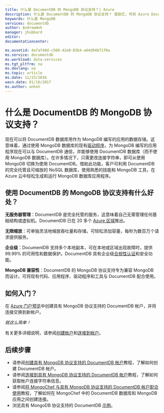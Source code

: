 ```yaml
---
title: 什么是 DocumentDB 的 MongoDB 协议支持？| Azure
description: 什么是 DocumentDB 的 MongoDB 协议支持？ 借助它，可将 Azure DocumentDB（托管的基于云的服务）用作为 MongoDB 编写的应用的数据存储。
keywords: 什么是 MongoDB
services: documentdb
author: AndrewHoh
manager: jhubbard
editor: 
documentationcenter: 

ms.assetid: 4afaf40d-c560-42e0-83b4-a64d94671f0a
ms.service: documentdb
ms.workload: data-services
ms.tgt_pltfrm: na
ms.devlang: na
ms.topic: article
ms.date: 11/23/2016
wacn.date: 01/16/2017
ms.author: anhoh
---
```


# 什么是 DocumentDB 的 MongoDB 协议支持？

现在可以将 DocumentDB 数据库用作为 MongoDB 编写的应用的数据存储。这意味着，通过使用 MongoDB 数据库的现有[驱动程序](https://docs.mongodb.org/ecosystem/drivers/)，为 MongoDB 编写的应用程序现在可以与 DocumentDB 通信，并能够使用 DocumentDB 数据库（而不使用 MongoDB 数据库）。在许多情况下，只需更改连接字符串，即可从使用 MongoDB 切换为使用 DocumentDB。借助此功能，客户可利用 DocumentDB 的完全托管且可缩放的 NoSQL 数据库，使用熟悉的技能和 MongoDB 工具，在 Azure 云中轻松生成和运行 MongoDB 数据库应用程序。

## 使用 DocumentDB 的 MongoDB 协议支持有什么好处？
**无服务器管理**：DocumentDB 是完全托管的服务，这意味着自己无需管理任何基础结构或虚拟机。DocumentDB 已在 20 多个 [Azure 区域](https://azure.microsoft.com/regions/)推出。

**无限缩放**：可单独灵活地缩放吞吐量和存储。可轻松添加容量，每秒为数百万个请求提供服务。

**企业级**：DocumentDB 支持多个本地副本，可在本地或区域出现故障时，提供 99.99% 的可用性和数据保护。DocumentDB 具有企业级[合规性认证](https://www.microsoft.com/trustcenter)和安全功能。

**MongoDB 兼容性**：DocumentDB 的 MongoDB 协议支持专为兼容 MongoDB 而设计。可将现有代码、应用程序、驱动程序和工具与 DocumentDB 配合使用。

## 如何入门？
在 [Azure 门户预览](https://portal.azure.cn)中创建具有 MongoDB 协议支持的 DocumentDB 帐户，并将连接交换到新帐户。

*就这么简单！*

有关更多详细说明，请参阅[创建帐户](./documentdb-create-mongodb-account.md)和[连接到帐户](./documentdb-connect-mongodb-account.md)。

## 后续步骤
- 请参阅[创建具有 MongoDB 协议支持的 DocumentDB 帐户](./documentdb-create-mongodb-account.md)教程，了解如何创建 DocumentDB 帐户。
- 请参阅[连接到具有 MongoDB 协议支持的 DocumentDB 帐户](./documentdb-connect-mongodb-account.md)教程，了解如何获取帐户连接字符串信息。
- 请参阅[将 MongoChef 与具有 MongoDB 协议支持的 DocumentDB 帐户配合使用](./documentdb-mongodb-mongochef.md)教程，了解如何在 MongoChef 中的 DocumentDB 数据库和 MongoDB 应用之间创建连接。
- 浏览具有 MongoDB 协议支持的 DocumentDB [示例](./documentdb-mongodb-samples.md)。

<!---HONumber=Mooncake_0109_2017-->
